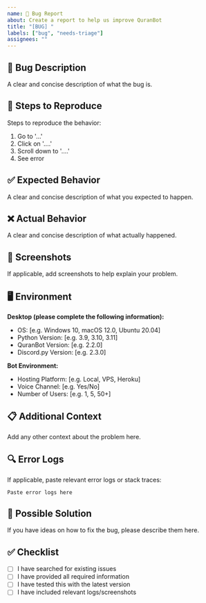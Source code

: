 ```yaml
---
name: 🐛 Bug Report
about: Create a report to help us improve QuranBot
title: "[BUG] "
labels: ["bug", "needs-triage"]
assignees: ""
---
```


## 🐛 Bug Description

A clear and concise description of what the bug is.

## 🔄 Steps to Reproduce

Steps to reproduce the behavior:

1. Go to '...'
2. Click on '....'
3. Scroll down to '....'
4. See error

## ✅ Expected Behavior

A clear and concise description of what you expected to happen.

## ❌ Actual Behavior

A clear and concise description of what actually happened.

## 📸 Screenshots

If applicable, add screenshots to help explain your problem.

## 🖥️ Environment

**Desktop (please complete the following information):**

- OS: [e.g. Windows 10, macOS 12.0, Ubuntu 20.04]
- Python Version: [e.g. 3.9, 3.10, 3.11]
- QuranBot Version: [e.g. 2.2.0]
- Discord.py Version: [e.g. 2.3.0]

**Bot Environment:**

- Hosting Platform: [e.g. Local, VPS, Heroku]
- Voice Channel: [e.g. Yes/No]
- Number of Users: [e.g. 1, 5, 50+]

## 📋 Additional Context

Add any other context about the problem here.

## 🔍 Error Logs

If applicable, paste relevant error logs or stack traces:

```
Paste error logs here
```

## 🎯 Possible Solution

If you have ideas on how to fix the bug, please describe them here.

## ✅ Checklist

- [ ] I have searched for existing issues
- [ ] I have provided all required information
- [ ] I have tested this with the latest version
- [ ] I have included relevant logs/screenshots
